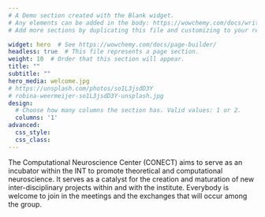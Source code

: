 ```yaml
---
# A Demo section created with the Blank widget.
# Any elements can be added in the body: https://wowchemy.com/docs/writing-markdown-latex/
# Add more sections by duplicating this file and customizing to your requirements.

widget: hero  # See https://wowchemy.com/docs/page-builder/
headless: true  # This file represents a page section.
weight: 10  # Order that this section will appear.
title: ""
subtitle: ""
hero_media: welcome.jpg
# https://unsplash.com/photos/so1L3jsdD3Y
# robina-weermeijer-so1L3jsdD3Y-unsplash.jpg
design:
  # Choose how many columns the section has. Valid values: 1 or 2.
  columns: '1'
advanced:
  css_style:
  css_class:
---
```


The Computational Neuroscience Center (CONECT) aims to serve as an incubator within the INT to promote theoretical and computational neuroscience. It serves as a catalyst for the creation and maturation of new inter-disciplinary projects within and with the institute. Everybody is welcome to join in the meetings and the exchanges that will occur among the group.
